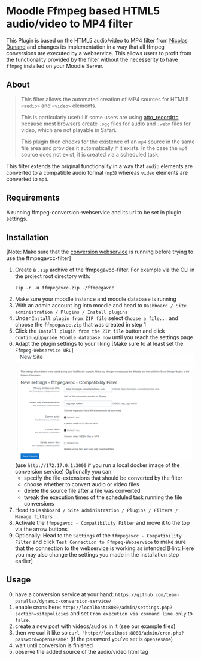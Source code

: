 # Moodle Ffmpeg based HTML5 audio/video to MP4 filter

This Plugin is based on the HTML5 audio/video to MP4 filter from [Nicolas Dunand](https://github.com/ndunand/moodle-filter_html5avtomp4) and changes its implementation in a way that all ffmpeg conversions are executed by a webservice. This allows users to profit from the functionality provided by the filter without the necesserity to have  `ffmpeg` installed on your Moodle Server.

## About

> This filter allows the automated creation of MP4 sources for HTML5 `<audio>` and `<video>` elements.
>
>This is particularly useful if some users are using [atto_recordrtc](https://docs.moodle.org/37/en/RecordRTC) because most browsers create `.ogg` files for audio and `.webm` files for video, which are not playable in Safari.
>
>This plugin then checks for the existence of an `mp4` source in the same file area and provides it automatically if it exists. In the case the `mp4` source does not exist, it is created via a scheduled task.

This filter extends the original functionality in a way that `audio` elements are converted to a compatible audio format (`mp3`) whereas `video` elements are converted to `mp4`.

## Requirements

A running ffmpeg-conversion-webservice and its url to be set in plugin settings.

## Installation

[Note: Make sure that the [conversion webservice](https://github.com/team-parallax/dynamic-conversion-service/blob/main/README.md) is running before trying to use the ffmpegavcc-filter]

1. Create a `.zip` archive of the ffmpegavcc-filter. For example via the CLI in the project root directory with:
    ```console
    zip -r -u ffmpegavcc.zip ./ffmpegavcc
    ```
2. Make sure your moodle instance and moodle database is running
3. With an admin account log into moodle and head to `Dashboard / Site administration / Plugins / Install plugins`
4. Under `Install plugin from ZIP file` select `Choose a file...` and choose the `ffmpegavcc.zip` that was created in step 1
5. Click the `Install plugin from the ZIP file` button and click `Continue`/`Upgrade Moodle database now` until you reach the settings page
6. Adapt the plugin settings to your liking [Make sure to at least set the `Ffmpeg-Webservice URL`]
![plugin configuration screen](../resources/ffmpegavcc-settings.png)
   (use `http://172.17.0.1:3000` if you run a local docker image of the conversion service)
Optionally you can:
   * specify the file-extensions that should be converted by the filter
   * choose whether to convert audio or video files
   * delete the source file after a file was converted
   * tweak the execution times of the scheduled task running the file conversions
7. Head to `Dashboard / Site administration / Plugins / Filters / Manage filters`
8. Activate the `ffmpegavcc - Compatibility Filter` and move it to the top via the arrow buttons
9. Optionally: Head to the `Settings` of the `ffmpegavcc - Compatibility Filter` and click `Test Connection to Ffmpeg-Webservice` to make sure that the connection to the webservice is working as intended
[Hint: Here you may also change the settings you made in the installation step earlier]

## Usage
0. have a conversion service at your hand: `https://github.com/team-parallax/dynamic-conversion-service/`
1. enable crons here: `http://localhost:8080/admin/settings.php?section=sitepolicies` and set `Cron execution via command line only` to `false`.
2. create a new post with videos/audios in it (see our example files)
3. then we curl it like so `curl 'http://localhost:8080/admin/cron.php?password=opensesame'` (if the password you've set is `opensesame`)
4. wait until conversion is finished
5. observe the added source of the audio/video html tag
